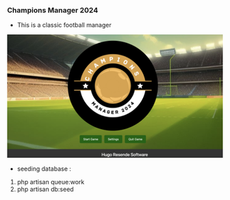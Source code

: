 
### Champions Manager 2024
- This is a classic football manager

![v1](./readme1.png)

- seeding database : 
1. php artisan queue:work 
2. php artisan db:seed



